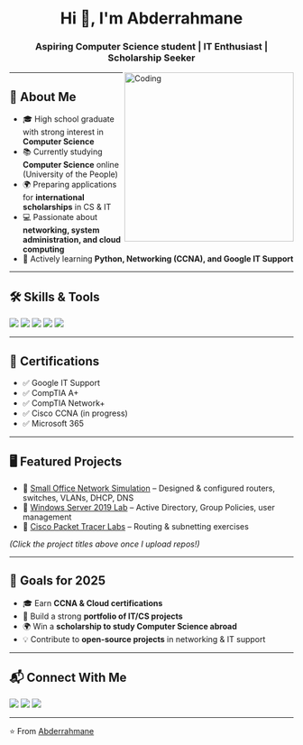 <!-- Profile Header -->
<h1 align="center">Hi 👋, I'm Abderrahmane</h1>
<h3 align="center">Aspiring Computer Science student | IT Enthusiast | Scholarship Seeker</h3>

<img align="right" alt="Coding" width="300" src="https://media.giphy.com/media/qgQUggAC3Pfv687qPC/giphy.gif" />

---

## 🚀 About Me
- 🎓 High school graduate with strong interest in **Computer Science**  
- 📚 Currently studying **Computer Science** online (University of the People)  
- 🌍 Preparing applications for **international scholarships** in CS & IT  
- 💻 Passionate about **networking, system administration, and cloud computing**  
- 🌱 Actively learning **Python, Networking (CCNA), and Google IT Support**  

---

## 🛠️ Skills & Tools
<p>
<img src="https://img.shields.io/badge/-Networking-blue?style=for-the-badge&logo=cisco&logoColor=white" />
<img src="https://img.shields.io/badge/-Linux-black?style=for-the-badge&logo=linux&logoColor=white" />
<img src="https://img.shields.io/badge/-Windows%20Server-0078D6?style=for-the-badge&logo=windows&logoColor=white" />
<img src="https://img.shields.io/badge/-Python-3776AB?style=for-the-badge&logo=python&logoColor=white" />
<img src="https://img.shields.io/badge/-Microsoft%20365-2E77BC?style=for-the-badge&logo=microsoft&logoColor=white" />
</p>

---

## 📜 Certifications
- ✅ Google IT Support  
- ✅ CompTIA A+  
- ✅ CompTIA Network+  
- ✅ Cisco CCNA (in progress)  
- ✅ Microsoft 365  

---

## 🖥️ Featured Projects
- 🔹 [Small Office Network Simulation](#) – Designed & configured routers, switches, VLANs, DHCP, DNS  
- 🔹 [Windows Server 2019 Lab](#) – Active Directory, Group Policies, user management  
- 🔹 [Cisco Packet Tracer Labs](#) – Routing & subnetting exercises  

*(Click the project titles above once I upload repos!)*  

---

## 🎯 Goals for 2025
- 🎓 Earn **CCNA & Cloud certifications**  
- 💼 Build a strong **portfolio of IT/CS projects**  
- 🌍 Win a **scholarship to study Computer Science abroad**  
- 💡 Contribute to **open-source projects** in networking & IT support  

---

## 📬 Connect With Me
<p>
<a href="mailto:yourname@email.com"><img src="https://img.shields.io/badge/Email-D14836?style=for-the-badge&logo=gmail&logoColor=white" /></a>
<a href="https://linkedin.com/in/yourlinkedin"><img src="https://img.shields.io/badge/-LinkedIn-blue?style=for-the-badge&logo=linkedin&logoColor=white" /></a>
<a href="https://yourportfolio.com"><img src="https://img.shields.io/badge/-Portfolio-black?style=for-the-badge&logo=firefox&logoColor=white" /></a>
</p>

---

⭐️ From [Abderrahmane](https://github.com/yourgithub)  
